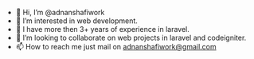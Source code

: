 - 👋 Hi, I’m @adnanshafiwork
- 👀 I’m interested in web development.
- 🌱 I have more then 3+ years of experience in laravel.
- 💞️ I’m looking to collaborate on web projects in laravel and codeigniter.
- 📫 How to reach me just mail on adnanshafiwork@gmail.com

<!---
adnanshafiwork/adnanshafiwork is a ✨ special ✨ repository because its `README.md` (this file) appears on your GitHub profile.
You can click the Preview link to take a look at your changes.
--->
